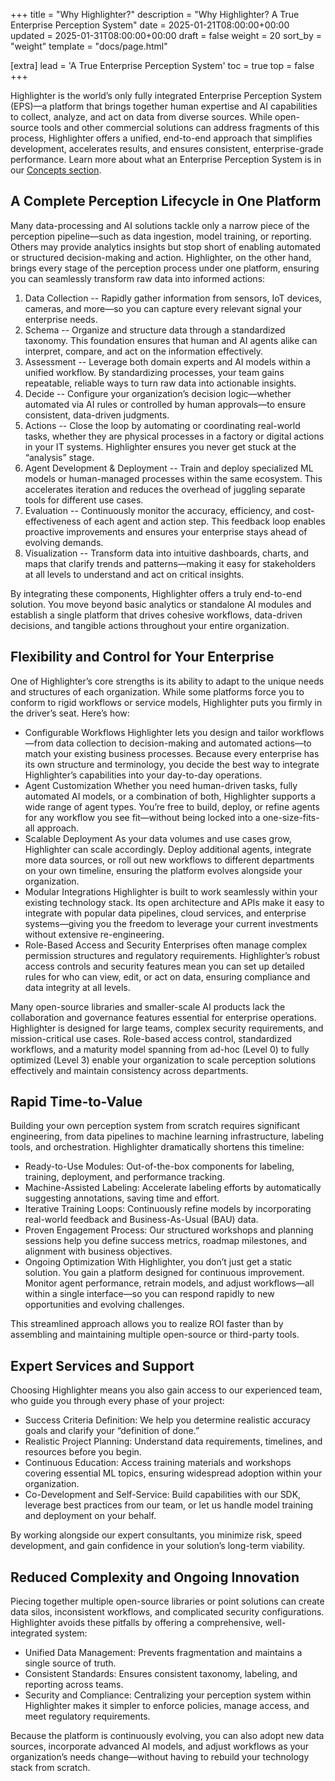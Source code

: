 +++
title = "Why Highlighter?"
description = "Why Highlighter? A True Enterprise Perception System"
date = 2025-01-21T08:00:00+00:00
updated = 2025-01-31T08:00:00+00:00
draft = false
weight = 20
sort_by = "weight"
template = "docs/page.html"

[extra]
lead = 'A True Enterprise Perception System'
toc = true
top = false
+++

Highlighter is the world’s only fully integrated Enterprise Perception System (EPS)—a platform that brings together human expertise and AI capabilities to collect, analyze, and act on data from diverse sources. While open-source tools and other commercial solutions can address fragments of this process, Highlighter offers a unified, end-to-end approach that simplifies development, accelerates results, and ensures consistent, enterprise-grade performance. Learn more about what an Enterprise Perception System is in our [Concepts section](/docs/concepts/introduction).

## A Complete Perception Lifecycle in One Platform

Many data-processing and AI solutions tackle only a narrow piece of the perception pipeline—such as data ingestion, model training, or reporting. Others may provide analytics insights but stop short of enabling automated or structured decision-making and action. Highlighter, on the other hand, brings every stage of the perception process under one platform, ensuring you can seamlessly transform raw data into informed actions:

1.	Data Collection -- Rapidly gather information from sensors, IoT devices, cameras, and more—so you can capture every relevant signal your enterprise needs.
2.	Schema -- Organize and structure data through a standardized taxonomy. This foundation ensures that human and AI agents alike can interpret, compare, and act on the information effectively.
3.	Assessment -- Leverage both domain experts and AI models within a unified workflow. By standardizing processes, your team gains repeatable, reliable ways to turn raw data into actionable insights.
4.	Decide -- Configure your organization’s decision logic—whether automated via AI rules or controlled by human approvals—to ensure consistent, data-driven judgments.
5.	Actions -- Close the loop by automating or coordinating real-world tasks, whether they are physical processes in a factory or digital actions in your IT systems. Highlighter ensures you never get stuck at the “analysis” stage.
6.	Agent Development & Deployment -- Train and deploy specialized ML models or human-managed processes within the same ecosystem. This accelerates iteration and reduces the overhead of juggling separate tools for different use cases.
7.	Evaluation -- Continuously monitor the accuracy, efficiency, and cost-effectiveness of each agent and action step. This feedback loop enables proactive improvements and ensures your enterprise stays ahead of evolving demands.
8.	Visualization -- Transform data into intuitive dashboards, charts, and maps that clarify trends and patterns—making it easy for stakeholders at all levels to understand and act on critical insights.


By integrating these components, Highlighter offers a truly end-to-end solution. You move beyond basic analytics or standalone AI modules and establish a single platform that drives cohesive workflows, data-driven decisions, and tangible actions throughout your entire organization.

## Flexibility and Control for Your Enterprise

One of Highlighter’s core strengths is its ability to adapt to the unique needs and structures of each organization. While some platforms force you to conform to rigid workflows or service models, Highlighter puts you firmly in the driver’s seat. Here’s how:
* Configurable Workflows
Highlighter lets you design and tailor workflows—from data collection to decision-making and automated actions—to match your existing business processes. Because every enterprise has its own structure and terminology, you decide the best way to integrate Highlighter’s capabilities into your day-to-day operations.
* Agent Customization
Whether you need human-driven tasks, fully automated AI models, or a combination of both, Highlighter supports a wide range of agent types. You’re free to build, deploy, or refine agents for any workflow you see fit—without being locked into a one-size-fits-all approach.
* Scalable Deployment
As your data volumes and use cases grow, Highlighter can scale accordingly. Deploy additional agents, integrate more data sources, or roll out new workflows to different departments on your own timeline, ensuring the platform evolves alongside your organization.
* Modular Integrations
Highlighter is built to work seamlessly within your existing technology stack. Its open architecture and APIs make it easy to integrate with popular data pipelines, cloud services, and enterprise systems—giving you the freedom to leverage your current investments without extensive re-engineering.
* Role-Based Access and Security
Enterprises often manage complex permission structures and regulatory requirements. Highlighter’s robust access controls and security features mean you can set up detailed rules for who can view, edit, or act on data, ensuring compliance and data integrity at all levels.

Many open-source libraries and smaller-scale AI products lack the collaboration and governance features essential for enterprise operations. Highlighter is designed for large teams, complex security requirements, and mission-critical use cases. Role-based access control, standardized workflows, and a maturity model spanning from ad-hoc (Level 0) to fully optimized (Level 3) enable your organization to scale perception solutions effectively and maintain consistency across departments.

## Rapid Time-to-Value

Building your own perception system from scratch requires significant engineering, from data pipelines to machine learning infrastructure, labeling tools, and orchestration. Highlighter dramatically shortens this timeline:
*   Ready-to-Use Modules: Out-of-the-box components for labeling, training, deployment, and performance tracking.
*   Machine-Assisted Labeling: Accelerate labeling efforts by automatically suggesting annotations, saving time and effort.
*   Iterative Training Loops: Continuously refine models by incorporating real-world feedback and Business-As-Usual (BAU) data.
*   Proven Engagement Process: Our structured workshops and planning sessions help you define success metrics, roadmap milestones, and alignment with business objectives.
* Ongoing Optimization
With Highlighter, you don’t just get a static solution. You gain a platform designed for continuous improvement. Monitor agent performance, retrain models, and adjust workflows—all within a single interface—so you can respond rapidly to new opportunities and evolving challenges.

This streamlined approach allows you to realize ROI faster than by assembling and maintaining multiple open-source or third-party tools.

## Expert Services and Support

Choosing Highlighter means you also gain access to our experienced team, who guide you through every phase of your project:
*   Success Criteria Definition: We help you determine realistic accuracy goals and clarify your “definition of done.”
*   Realistic Project Planning: Understand data requirements, timelines, and resources before you begin.
*   Continuous Education: Access training materials and workshops covering essential ML topics, ensuring widespread adoption within your organization.
*   Co-Development and Self-Service: Build capabilities with our SDK, leverage best practices from our team, or let us handle model training and deployment on your behalf.

By working alongside our expert consultants, you minimize risk, speed development, and gain confidence in your solution’s long-term viability.

## Reduced Complexity and Ongoing Innovation

Piecing together multiple open-source libraries or point solutions can create data silos, inconsistent workflows, and complicated security configurations. Highlighter avoids these pitfalls by offering a comprehensive, well-integrated system:
* Unified Data Management: Prevents fragmentation and maintains a single source of truth.
* Consistent Standards: Ensures consistent taxonomy, labeling, and reporting across teams.
* Security and Compliance: Centralizing your perception system within Highlighter makes it simpler to enforce policies, manage access, and meet regulatory requirements.

Because the platform is continuously evolving, you can also adopt new data sources, incorporate advanced AI models, and adjust workflows as your organization’s needs change—without having to rebuild your technology stack from scratch.

